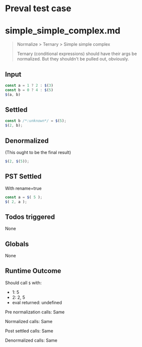 # Preval test case

# simple_simple_complex.md

> Normalize > Ternary > Simple simple complex
>
> Ternary (conditional expressions) should have their args be normalized. But they shouldn't be pulled out, obviously.

## Input

`````js filename=intro
const a = 1 ? 2 : $(3)
const b = 0 ? 4 : $(5)
$(a, b)
`````


## Settled


`````js filename=intro
const b /*:unknown*/ = $(5);
$(2, b);
`````


## Denormalized
(This ought to be the final result)

`````js filename=intro
$(2, $(5));
`````


## PST Settled
With rename=true

`````js filename=intro
const a = $( 5 );
$( 2, a );
`````


## Todos triggered


None


## Globals


None


## Runtime Outcome


Should call `$` with:
 - 1: 5
 - 2: 2, 5
 - eval returned: undefined

Pre normalization calls: Same

Normalized calls: Same

Post settled calls: Same

Denormalized calls: Same
